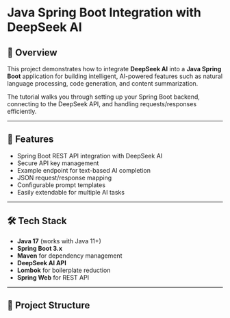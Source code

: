 # Java Spring Boot Integration with DeepSeek AI

## 📌 Overview
This project demonstrates how to integrate **DeepSeek AI** into a **Java Spring Boot** application for building intelligent, AI-powered features such as natural language processing, code generation, and content summarization.

The tutorial walks you through setting up your Spring Boot backend, connecting to the DeepSeek API, and handling requests/responses efficiently.

---

## 🚀 Features
- Spring Boot REST API integration with DeepSeek AI
- Secure API key management
- Example endpoint for text-based AI completion
- JSON request/response mapping
- Configurable prompt templates
- Easily extendable for multiple AI tasks

---

## 🛠️ Tech Stack
- **Java 17** (works with Java 11+)
- **Spring Boot 3.x**
- **Maven** for dependency management
- **DeepSeek AI API**
- **Lombok** for boilerplate reduction
- **Spring Web** for REST API

---

## 📂 Project Structure
